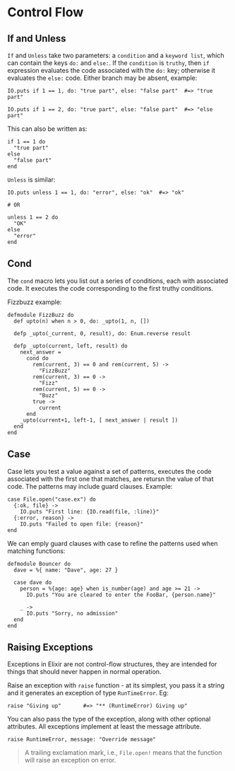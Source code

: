 # Control Flow

## If and Unless

`If` and `Unless` take two parameters: a `condition` and a `keyword list`, which can contain the keys `do:` and `else:`. If the `condition` is `truthy`, then `if` expression evaluates the code associated with the `do:` key; otherwise it evaluates the `else:` code. Either branch may be absent, example:
```
IO.puts if 1 == 1, do: "true part", else: "false part"  #=> "true part"

IO.puts if 1 == 2, do: "true part", else: "false part"  #=> "else part"
```

This can also be written as:
```
if 1 == 1 do
  "true part"
else
  "false part"
end
```

`Unless` is similar:
```
IO.puts unless 1 == 1, do: "error", else: "ok"  #=> "ok"

# OR

unless 1 == 2 do
  "OK"
else
  "error"
end
```

## Cond

The `cond` macro lets you list out a series of conditions, each with associated code. It executes the code corresponding to the first truthy conditions.

Fizzbuzz example:
```
defmodule FizzBuzz do
  def upto(n) when n > 0, do: _upto(1, n, [])

  defp _upto(_current, 0, result), do: Enum.reverse result

  defp _upto(current, left, result) do
    next_answer =
      cond do
        rem(current, 3) == 0 and rem(current, 5) ->
          "FizzBuzz"
        rem(current, 3) == 0 ->
          "Fizz"
        rem(current, 5) == 0 ->
          "Buzz"
        true ->
          current
      end
    _upto(current+1, left-1, [ next_answer | result ])
  end
end
```

## Case

Case lets you test a value against a set of patterns, executes the code associated with the first one that matches, are retursn the value of that code. The patterns may include guard clauses. Example:
```
case File.open("case.ex") do
  {:ok, file} ->
    IO.puts "First line: {IO.read(file, :line)}"
  {:error, reason} ->
    IO.puts "Failed to open file: {reason}"
end
```

We can emply guard clauses with case to refine the patterns used when matching functions:
```
defmodule Bouncer do
  dave = %{ name: "Dave", age: 27 }

  case dave do
    person = %{age: age} when is_number(age) and age >= 21 ->
      IO.puts "You are cleared to enter the FooBar, {person.name}"

    _ ->
      IO.puts "Sorry, no admission"
  end
end
```

## Raising Exceptions

Exceptions in Elixir are not control-flow structures, they are intended for things that should never happen in normal operation.

Raise an exception with `raise` function - at its simplest, you pass it a string and it generates an exception of type `RunTimeError`. Eg:
```
raise "Giving up"       #=> "** (RuntimeError) Giving up"
```

You can also pass the type of the exception, along with other optional attributes. All exceptions implement at least the message attribute.
```
raise RuntimeError, message: "Override message"
```

> A trailing exclamation mark, i.e., `File.open!` means that the function will raise an exception on error.

